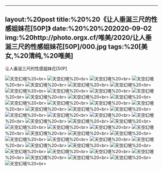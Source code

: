 ﻿---
layout:%20post
title:%20%20《让人垂涎三尺的性感姐妹花[50P]》
date:%20%20%202020-09-02
img:%20http://photo.orgx.cf/唯美/2020/让人垂涎三尺的性感姐妹花[50P]/000.jpg
tags:%20[美女,%20清纯,%20唯美]
---

让人垂涎三尺的性感姐妹花[50P]



![天空幻境](http://photo.orgx.cf/唯美/2020/让人垂涎三尺的性感姐妹花[50P]/001.jpg%20''天空幻境'')%20<br>
![天空幻境](http://photo.orgx.cf/唯美/2020/让人垂涎三尺的性感姐妹花[50P]/002.jpg%20''天空幻境'')%20<br>
![天空幻境](http://photo.orgx.cf/唯美/2020/让人垂涎三尺的性感姐妹花[50P]/003.jpg%20''天空幻境'')%20<br>
![天空幻境](http://photo.orgx.cf/唯美/2020/让人垂涎三尺的性感姐妹花[50P]/004.jpg%20''天空幻境'')%20<br>
![天空幻境](http://photo.orgx.cf/唯美/2020/让人垂涎三尺的性感姐妹花[50P]/005.jpg%20''天空幻境'')%20<br>
![天空幻境](http://photo.orgx.cf/唯美/2020/让人垂涎三尺的性感姐妹花[50P]/006.jpg%20''天空幻境'')%20<br>
![天空幻境](http://photo.orgx.cf/唯美/2020/让人垂涎三尺的性感姐妹花[50P]/007.jpg%20''天空幻境'')%20<br>
![天空幻境](http://photo.orgx.cf/唯美/2020/让人垂涎三尺的性感姐妹花[50P]/008.jpg%20''天空幻境'')%20<br>
![天空幻境](http://photo.orgx.cf/唯美/2020/让人垂涎三尺的性感姐妹花[50P]/009.jpg%20''天空幻境'')%20<br>
![天空幻境](http://photo.orgx.cf/唯美/2020/让人垂涎三尺的性感姐妹花[50P]/010.jpg%20''天空幻境'')%20<br>
![天空幻境](http://photo.orgx.cf/唯美/2020/让人垂涎三尺的性感姐妹花[50P]/011.jpg%20''天空幻境'')%20<br>
![天空幻境](http://photo.orgx.cf/唯美/2020/让人垂涎三尺的性感姐妹花[50P]/012.jpg%20''天空幻境'')%20<br>
![天空幻境](http://photo.orgx.cf/唯美/2020/让人垂涎三尺的性感姐妹花[50P]/013.jpg%20''天空幻境'')%20<br>
![天空幻境](http://photo.orgx.cf/唯美/2020/让人垂涎三尺的性感姐妹花[50P]/014.jpg%20''天空幻境'')%20<br>
![天空幻境](http://photo.orgx.cf/唯美/2020/让人垂涎三尺的性感姐妹花[50P]/015.jpg%20''天空幻境'')%20<br>
![天空幻境](http://photo.orgx.cf/唯美/2020/让人垂涎三尺的性感姐妹花[50P]/016.jpg%20''天空幻境'')%20<br>
![天空幻境](http://photo.orgx.cf/唯美/2020/让人垂涎三尺的性感姐妹花[50P]/017.jpg%20''天空幻境'')%20<br>
![天空幻境](http://photo.orgx.cf/唯美/2020/让人垂涎三尺的性感姐妹花[50P]/018.jpg%20''天空幻境'')%20<br>
![天空幻境](http://photo.orgx.cf/唯美/2020/让人垂涎三尺的性感姐妹花[50P]/019.jpg%20''天空幻境'')%20<br>
![天空幻境](http://photo.orgx.cf/唯美/2020/让人垂涎三尺的性感姐妹花[50P]/020.jpg%20''天空幻境'')%20<br>
![天空幻境](http://photo.orgx.cf/唯美/2020/让人垂涎三尺的性感姐妹花[50P]/021.jpg%20''天空幻境'')%20<br>
![天空幻境](http://photo.orgx.cf/唯美/2020/让人垂涎三尺的性感姐妹花[50P]/022.jpg%20''天空幻境'')%20<br>
![天空幻境](http://photo.orgx.cf/唯美/2020/让人垂涎三尺的性感姐妹花[50P]/023.jpg%20''天空幻境'')%20<br>
![天空幻境](http://photo.orgx.cf/唯美/2020/让人垂涎三尺的性感姐妹花[50P]/024.jpg%20''天空幻境'')%20<br>
![天空幻境](http://photo.orgx.cf/唯美/2020/让人垂涎三尺的性感姐妹花[50P]/025.jpg%20''天空幻境'')%20<br>
![天空幻境](http://photo.orgx.cf/唯美/2020/让人垂涎三尺的性感姐妹花[50P]/026.jpg%20''天空幻境'')%20<br>
![天空幻境](http://photo.orgx.cf/唯美/2020/让人垂涎三尺的性感姐妹花[50P]/027.jpg%20''天空幻境'')%20<br>
![天空幻境](http://photo.orgx.cf/唯美/2020/让人垂涎三尺的性感姐妹花[50P]/028.jpg%20''天空幻境'')%20<br>
![天空幻境](http://photo.orgx.cf/唯美/2020/让人垂涎三尺的性感姐妹花[50P]/029.jpg%20''天空幻境'')%20<br>
![天空幻境](http://photo.orgx.cf/唯美/2020/让人垂涎三尺的性感姐妹花[50P]/030.jpg%20''天空幻境'')%20<br>
![天空幻境](http://photo.orgx.cf/唯美/2020/让人垂涎三尺的性感姐妹花[50P]/031.jpg%20''天空幻境'')%20<br>
![天空幻境](http://photo.orgx.cf/唯美/2020/让人垂涎三尺的性感姐妹花[50P]/032.jpg%20''天空幻境'')%20<br>
![天空幻境](http://photo.orgx.cf/唯美/2020/让人垂涎三尺的性感姐妹花[50P]/033.jpg%20''天空幻境'')%20<br>
![天空幻境](http://photo.orgx.cf/唯美/2020/让人垂涎三尺的性感姐妹花[50P]/034.jpg%20''天空幻境'')%20<br>
![天空幻境](http://photo.orgx.cf/唯美/2020/让人垂涎三尺的性感姐妹花[50P]/035.jpg%20''天空幻境'')%20<br>
![天空幻境](http://photo.orgx.cf/唯美/2020/让人垂涎三尺的性感姐妹花[50P]/036.jpg%20''天空幻境'')%20<br>
![天空幻境](http://photo.orgx.cf/唯美/2020/让人垂涎三尺的性感姐妹花[50P]/037.jpg%20''天空幻境'')%20<br>
![天空幻境](http://photo.orgx.cf/唯美/2020/让人垂涎三尺的性感姐妹花[50P]/038.jpg%20''天空幻境'')%20<br>
![天空幻境](http://photo.orgx.cf/唯美/2020/让人垂涎三尺的性感姐妹花[50P]/039.jpg%20''天空幻境'')%20<br>
![天空幻境](http://photo.orgx.cf/唯美/2020/让人垂涎三尺的性感姐妹花[50P]/040.jpg%20''天空幻境'')%20<br>
![天空幻境](http://photo.orgx.cf/唯美/2020/让人垂涎三尺的性感姐妹花[50P]/041.jpg%20''天空幻境'')%20<br>
![天空幻境](http://photo.orgx.cf/唯美/2020/让人垂涎三尺的性感姐妹花[50P]/042.jpg%20''天空幻境'')%20<br>
![天空幻境](http://photo.orgx.cf/唯美/2020/让人垂涎三尺的性感姐妹花[50P]/043.jpg%20''天空幻境'')%20<br>
![天空幻境](http://photo.orgx.cf/唯美/2020/让人垂涎三尺的性感姐妹花[50P]/044.jpg%20''天空幻境'')%20<br>
![天空幻境](http://photo.orgx.cf/唯美/2020/让人垂涎三尺的性感姐妹花[50P]/045.jpg%20''天空幻境'')%20<br>
![天空幻境](http://photo.orgx.cf/唯美/2020/让人垂涎三尺的性感姐妹花[50P]/046.jpg%20''天空幻境'')%20<br>
![天空幻境](http://photo.orgx.cf/唯美/2020/让人垂涎三尺的性感姐妹花[50P]/047.jpg%20''天空幻境'')%20<br>
![天空幻境](http://photo.orgx.cf/唯美/2020/让人垂涎三尺的性感姐妹花[50P]/048.jpg%20''天空幻境'')%20<br>
![天空幻境](http://photo.orgx.cf/唯美/2020/让人垂涎三尺的性感姐妹花[50P]/049.jpg%20''天空幻境'')%20<br>
![天空幻境](http://photo.orgx.cf/唯美/2020/让人垂涎三尺的性感姐妹花[50P]/050.jpg%20''天空幻境'')%20<br>